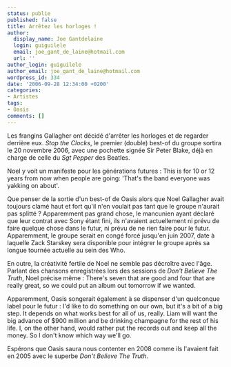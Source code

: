 ```yaml
---
status: publie
published: false
title: Arrêtez les horloges !
author:
  display_name: Joe Gantdelaine
  login: guiguilele
  email: joe_gant_de_laine@hotmail.com
  url: ''
author_login: guiguilele
author_email: joe_gant_de_laine@hotmail.com
wordpress_id: 334
date: '2006-09-28 12:34:00 +0200'
categories:
- Artistes
tags:
- Oasis
comments: []
---
```

Les frangins Gallagher ont décidé d'arrêter les horloges et de regarder derrière eux. *Stop the Clocks*, le premier (double) best-of du groupe sortira le 20 novembre 2006, avec une pochette signée Sir Peter Blake, déjà en charge de celle du *Sgt Pepper* des Beatles. 

Noel y voit un manifeste pour les générations futures : 
<quote>This is for 10 or 12 years from now when people are going: 'That's the band everyone was yakking on about'.</quote>

Que penser de la sortie d'un best-of de Oasis alors que Noel Gallagher avait toujours clamé haut et fort qu'il n'en voulait pas tant que le groupe n'aurait pas splitté ? Apparemment pas grand chose, le mancunien ayant déclaré que leur contrat avec Sony étant fini, ils n'avaient actuellement ni prévu de faire quelque chose dans le futur, ni prévu de ne rien faire pour le futur. Apparemment, le groupe serait en congé forcé jusqu'en juin 2007, date à laquelle Zack Starskey sera disponible pour intégrer le groupe après sa longue tournée actuelle au sein des Who. 

En outre, la créativité fertile de Noel ne semble pas décroître avec l'âge. Parlant des chansons enregistrées lors des sessions de *Don't Believe The Truth*, Noel précise même :
<quote>There's seven that are good and four that are really great, so we could put an album out tomorrow if we wanted.</quote>

Apparemment, Oasis songerait également à se dispenser d'un quelconque label pour le futur : 
<quote>I'd like to do something on our own, but it's a bit of a big step. It depends on what works best for all of us, really. Liam will want the big advance of $900 million and be drinking champagne for the rest of his life. I, on the other hand, would rather put the records out and keep all the money. So I don't know which way we'll go.</quote>

Espérons que Oasis saura nous contenter en 2008 comme ils l'avaient fait en 2005 avec le superbe *Don't Believe The Truth*.
